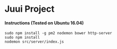 # Juui Project

#### Instructions (Tested on Ubuntu 16.04)

```
sudo npm install -g pm2 nodemon bower http-server
sudo npm install
nodemon src/server/index.js
```
